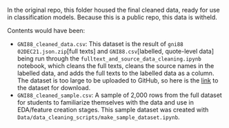 In the original repo, this folder housed the final cleaned data, ready for use in classification models. Because this is a public repo, this data is witheld.

Contents would have been:
- `GNI88_cleaned_data.csv`: This dataset is the result of `gni88 02DEC21.json.zip`[full texts] and `GNI88.csv`[labelled, quote-level data] being run through the `fulltext_and_source_data_cleaning.ipynb` notebook, which cleans the full texts, cleans the source names in the labelled data, and adds the full texts to the labelled data as a column. The dataset is too large to be uploaded to GitHub, so here is the [link](https://drive.google.com/file/d/1CdHkJ2yEV1gJiOfuHWNz4vVLEECWK6I3/view?usp=sharing) to the dataset for download. 
- `GNI88_cleaned_sample.csv`: A sample of 2,000 rows from the full dataset for students to familiarize themselves with the data and use in EDA/feature creation stages. This sample dataset was created with `Data/data_cleaning_scripts/make_sample_dataset.ipynb`.
